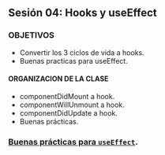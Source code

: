 ## Sesión 04: Hooks y useEffect

### OBJETIVOS
- Convertir los 3 ciclos de vida a hooks.
- Buenas practicas para useEffect.

#### ORGANIZACION DE LA CLASE
- componentDidMount a hook.
- componentWillUnmount a hook.
- componentDidUpdate a hook.
- Buenas prácticas.

### [Buenas prácticas para `useEffect`](../BuenasPracticas/useEffect/Readme.md).

